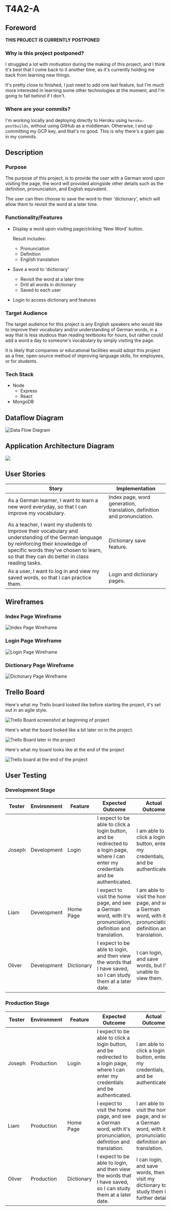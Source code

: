 # T4A2-A

## Foreword

**THIS PROJECT IS CURRENTLY POSTPONED**

### Why is this project postponed?

I struggled a lot with motivation during the making of this project, and I think it's best that I come back to it another time, as it's currently holding me back from learning new things.

It's pretty close to finished, I just need to add one last feature, but I'm much more interested in learning some other technologies at the moment, and I'm going to fall behind if I don't.



### Where are your commits?

I'm working locally and deploying directly to Heroku using `heroku-postbuilds`, without using GitHub as a middleman. Otherwise, I end up committing my GCP key, and that's no good. This is why there's a giant gap in my commits.



## Description

### Purpose

The purpose of this project, is to provide the user with a German word upon visiting the page, the word will provided alongside other details such as the definition, pronunciation, and English equivalent.

The user can then choose to save the word to their 'dictionary', which will allow them to revisit the word at a later time. 



### Functionality/Features

- Display a word upon visiting page/clicking 'New Word' button.

  Result includes:

  - Pronunciation
  - Definition
  - English translation

- Save a word to 'dictionary'

  - Revisit the word at a later time
  - Drill all words in dictionary
  - Saved to each user

- Login to access dictionary and features

### Target Audience

The target audience for this project is any English speakers who would like to improve their vocabulary and/or understanding of German words, in a way that is less studious than reading textbooks for hours, but rather could add a word a day to someone's vocabulary by simply visiting the page.

It is likely that companies or educational facilities would adopt this project as a free, open-source method of improving language skills, for employees, or for students.

### Tech Stack

- Node
  - Express
  - React
- MongoDB



## Dataflow Diagram

![Data Flow Diagram](./docs/DataFlow.jpg)



## Application Architecture Diagram

![](./docs/AAD.png)

## User Stories

| Story                                                        | Implementation                                               |
| ------------------------------------------------------------ | ------------------------------------------------------------ |
| As a German learner, I want to learn a new word everyday, so that I can improve my vocabulary. | Index page, word generation, translation, definition and pronunciation. |
| As a teacher, I want my students to improve their vocabulary and understanding of the German language by reinforcing their knowledge of specific words they've chosen to learn, so that they can do better in class reading tasks. | Dictionary save feature.                                     |
| As a user, I want to log in and view my saved words, so that I can practice them. | Login and dictionary pages.                                  |



## Wireframes

### Index Page Wireframe

![Index Page Wireframe](./docs/Indx-Wireframe.png)



### Login Page Wireframe

![Login Page Wireframe](./docs/Log-Wireframe.png)



### Dictionary Page Wireframe

![Dictionary Page Wireframe](./docs/Dicti-Wireframe.png)

## Trello Board

Here's what my Trello board looked like before starting the project, it's set out in an agile style.

![Trello Board screenshot at beginning of project](./docs/trello-start.png)



Here's what the board looked like a bit later on in the project.

![Trello Board later in the project](./docs/Trello-later.png)



Here's what my board looks like at the end of the project

![Trello board at the end of the project](./docs/Trello-done.png)



## User Testing

### Development Stage

| Tester | Environment | Feature    | Expected Outcome                                             | Actual Outcome                                               |
| ------ | ----------- | ---------- | ------------------------------------------------------------ | ------------------------------------------------------------ |
| Joseph | Development | Login      | I expect to be able to click a login button, and be redirected to a login page, where I can enter my credentials and be authenticated. | I am able to click a login button, enter my credentials, and be authenticated. |
| Liam   | Development | Home Page  | I expect to visit the home page, and see a German word, with it's pronunciation, definition and translation. | I am able to visit the home page, and see a German word, with it's pronunciation, definition and translation. |
| Oliver | Development | Dictionary | I expect to be able to login, and then view the words that I have saved, so I can study them at a later date. | I can login, and save words, but I'm unable to view them.    |

### Production Stage

| Tester | Environment | Feature    | Expected Outcome                                             | Actual Outcome                                               |
| ------ | ----------- | ---------- | ------------------------------------------------------------ | ------------------------------------------------------------ |
| Joseph | Production  | Login      | I expect to be able to click a login button, and be redirected to a login page, where I can enter my credentials and be authenticated. | I am able to click a login button, enter my credentials, and be authenticated. |
| Liam   | Production  | Home Page  | I expect to visit the home page, and see a German word, with it's pronunciation, definition and translation. | I am able to visit the home page, and see a German word, with it's pronunciation, definition and translation. |
| Oliver | Production  | Dictionary | I expect to be able to login, and then view the words that I have saved, so I can study them at a later date. | I can login, and save words, then visit my dictionary to study them in further detail. |



